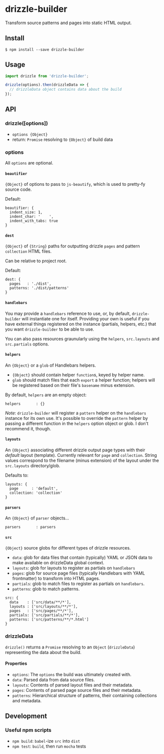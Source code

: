 # drizzle-builder

Transform source patterns and pages into static HTML output.

## Install

```
$ npm install --save drizzle-builder
```

## Usage

```javascript
import drizzle from 'drizzle-builder';

drizzle(options).then(drizzleData => {
  // drizzleData object contains data about the build
});
```

## API

### drizzle([options])

* `options {Object}`
* return: `Promise` resolving to `{Object}` of build data

### options

All `options` are optional.

#### `beautifier`

`{Object}` of options to pass to `js-beautify`, which is used to pretty-fy source code.

Default:
```
beautifier: {
  indent_size: 1,
  indent_char: '	',
  indent_with_tabs: true
}
```

#### `dest`

`{Object}` of `{String}` paths for outputting drizzle `pages` and pattern `collection` HTML files.

Can be relative to project root.

Default:

```
dest: {
  pages   : './dist',
  patterns: './dist/patterns'
}
```

#### `handlebars`

You may provide a `handlebars` reference to use, or, by default, `drizzle-builder` will instantiate one for itself. Providing your own is useful if you have external things registered on the instance (partials, helpers, etc.) that you want `drizzle-builder` to be able to use.

You can also pass resources graunularly using the `helpers`, `src.layouts` and `src.partials` options.

#### `helpers`

An `{Object}` or a `glob` of Handlebars helpers.

* `{Object}` should contain helper `function`s, keyed by helper name.
* `glob` should match files that each `export` a helper function; helpers will be registered based on their file's `basename` minus extension.

By default, `helpers` are an empty object:

```
helpers       : {}
```

*Note*: `drizzle-builder` will register a `pattern` helper on the `handlebars` instance for its own use. It's possible to override the `pattern` helper by passing a different function in the `helpers` option object or glob. I don't recommend it, though.

#### `layouts`

An `{Object}` associating different drizzle output page types with their _default_ layout (template). Currently relevant for `page` and `collection`. String values correspond to the filename (minus extension) of the layout under the `src.layouts` directory/glob.

Defaults to:
```
layouts: {
  page      : 'default',
  collection: 'collection'
}
```

#### `parsers`

An `{Object}` of `parser` objects...

```
parsers       : parsers
```

#### `src`

`{Object}` source globs for different types of drizzle resources.

* `data`: glob for data files that contain (typically) YAML or JSON data to make available on drizzleData global context.
* `layouts`: glob for layouts to register as partials on `handlebars`
* `pages`: glob for source page files (typically Handlebars with YAML frontmatter) to transform into HTML pages.
* `partials`: glob to match files to register as partials on `handlebars`.
* `patterns`: glob to match patterns.

```
src: {
  data    : ['src/data/**/*'],
  layouts : ['src/layouts/**/*'],
  pages   : ['src/pages/**/*'],
  partials: ['src/partials/**/*'],
  patterns: ['src/patterns/**/*.html']
}
```

### drizzleData

`drizzle()` returns a `Promise` resolving to an `Object` (`drizzleData`) representing the data about the build.

#### Properties

* `options`: The `options` the build was ultimately created with.
* `data`: Parsed data from data source files.
* `layouts`: Contents of parsed layout files and their metadata.
* `pages`: Contents of parsed page source files and their metadata.
* `patterns`: Hierarchical structure of patterns, their containing collections and metadata.

## Development

### Useful npm scripts

* `npm build`: `babel`-ize `src` into `dist`
* `npm test`: `build`, then run `mocha` tests
